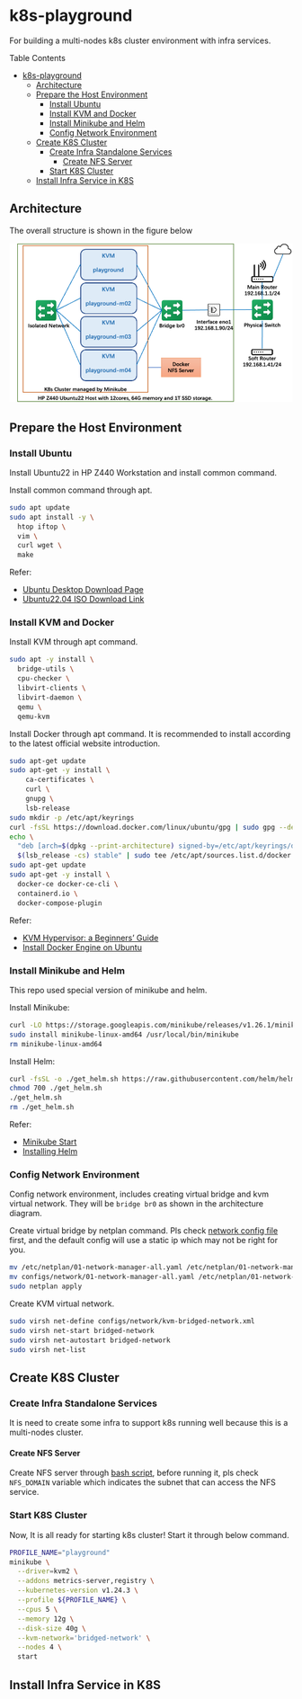 # k8s-playground
For building a multi-nodes k8s cluster environment with infra services.

Table Contents

- [k8s-playground](#k8s-playground)
  - [Architecture](#architecture)
  - [Prepare the Host Environment](#prepare-the-host-environment)
    - [Install Ubuntu](#install-ubuntu)
    - [Install KVM and Docker](#install-kvm-and-docker)
    - [Install Minikube and Helm](#install-minikube-and-helm)
    - [Config Network Environment](#config-network-environment)
  - [Create K8S Cluster](#create-k8s-cluster)
    - [Create Infra Standalone Services](#create-infra-standalone-services)
      - [Create NFS Server](#create-nfs-server)
    - [Start K8S Cluster](#start-k8s-cluster)
  - [Install Infra Service in K8S](#install-infra-service-in-k8s)

## Architecture

The overall structure is shown in the figure below

![](imgs/architecture.png)

## Prepare the Host Environment

### Install Ubuntu

Install Ubuntu22 in HP Z440 Workstation and install common command.

Install common command through apt.

```bash
sudo apt update
sudo apt install -y \
  htop iftop \
  vim \
  curl wget \
  make
```

Refer:

  * [Ubuntu Desktop Download Page](https://ubuntu.com/download/desktop)
  * [Ubuntu22.04 ISO Download Link](https://ubuntu.osuosl.org/releases/22.04.1/ubuntu-22.04.1-desktop-amd64.iso)

### Install KVM and Docker

Install KVM through apt command.

```bash
sudo apt -y install \
  bridge-utils \
  cpu-checker \
  libvirt-clients \
  libvirt-daemon \
  qemu \
  qemu-kvm
```

Install Docker through apt command. It is recommended to install according to the latest official website introduction.

```bash
sudo apt-get update
sudo apt-get -y install \
    ca-certificates \
    curl \
    gnupg \
    lsb-release
sudo mkdir -p /etc/apt/keyrings
curl -fsSL https://download.docker.com/linux/ubuntu/gpg | sudo gpg --dearmor -o /etc/apt/keyrings/docker.gpg
echo \
  "deb [arch=$(dpkg --print-architecture) signed-by=/etc/apt/keyrings/docker.gpg] https://download.docker.com/linux/ubuntu \
  $(lsb_release -cs) stable" | sudo tee /etc/apt/sources.list.d/docker.list > /dev/null
sudo apt-get update
sudo apt-get -y install \
  docker-ce docker-ce-cli \
  containerd.io \
  docker-compose-plugin
```

Refer:

  * [KVM Hypervisor: a Beginners’ Guide](https://ubuntu.com/blog/kvm-hyphervisor)
  * [Install Docker Engine on Ubuntu](https://docs.docker.com/engine/install/ubuntu/)

### Install Minikube and Helm

This repo used special version of minikube and helm.

Install Minikube:

```bash
curl -LO https://storage.googleapis.com/minikube/releases/v1.26.1/minikube-linux-amd64
sudo install minikube-linux-amd64 /usr/local/bin/minikube
rm minikube-linux-amd64
```

Install Helm:

```bash
curl -fsSL -o ./get_helm.sh https://raw.githubusercontent.com/helm/helm/main/scripts/get-helm-3
chmod 700 ./get_helm.sh
./get_helm.sh
rm ./get_helm.sh
```

Refer:

  * [Minikube Start](https://minikube.sigs.k8s.io/docs/start/)
  * [Installing Helm](https://helm.sh/docs/intro/install/)

### Config Network Environment

Config network environment, includes creating virtual bridge and kvm virtual network. They will be `bridge br0` as shown in the architecture diagram.

Create virtual bridge by netplan command. Pls check [network config file](configs/network/01-network-manager-all.yaml) first, and the default config will use a static ip which may not be right for you.

```bash
mv /etc/netplan/01-network-manager-all.yaml /etc/netplan/01-network-manager-all.yaml.backup
mv configs/network/01-network-manager-all.yaml /etc/netplan/01-network-manager-all.yaml
sudo netplan apply
```

Create KVM virtual network.

```bash
sudo virsh net-define configs/network/kvm-bridged-network.xml
sudo virsh net-start bridged-network
sudo virsh net-autostart bridged-network
sudo virsh net-list
```

## Create K8S Cluster

### Create Infra Standalone Services

It is need to create some infra to support k8s running well because this is a multi-nodes cluster.

#### Create NFS Server

Create NFS server through [bash script](scripts/infra_nfs_service_enable.sh), before running it, pls check `NFS_DOMAIN` variable which indicates the subnet that can access the NFS service.

### Start K8S Cluster

Now, It is all ready for starting k8s cluster! Start it through below command.

```bash
PROFILE_NAME="playground"
minikube \
  --driver=kvm2 \
  --addons metrics-server,registry \
  --kubernetes-version v1.24.3 \
  --profile ${PROFILE_NAME} \
  --cpus 5 \
  --memory 12g \
  --disk-size 40g \
  --kvm-network='bridged-network' \
  --nodes 4 \
  start
```

## Install Infra Service in K8S
